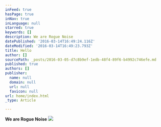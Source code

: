 ```yaml
---
inFeed: true
hasPage: true
inNav: true
inLanguage: null
starred: true
keywords: []
description: We are Rogue Noise
datePublished: '2016-03-14T16:49:24.116Z'
dateModified: '2016-03-14T16:49:23.793Z'
title: Hello
author: []
sourcePath: _posts/2016-03-05-d7c8b9ef-1edb-48f4-89f6-b4992c746efe.md
published: true
authors: []
publisher:
  name: null
  domain: null
  url: null
  favicon: null
url: home/index.html
_type: Article

---
```

**We are Rogue Noise**
![](https://s3-us-west-2.amazonaws.com/the-grid-img/p/8e48b5db8a8819869b731a3b06f350e6bf7c95f4.jpg)